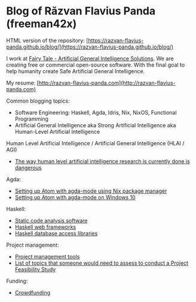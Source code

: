 # Blog of Răzvan Flavius Panda (freeman42x)

HTML version of the repository: [https://razvan-flavius-panda.github.io/blog/](https://razvan-flavius-panda.github.io/blog/)

I work at [Fairy Tale - Artificial General Intelligence Solutions](https://github.com/fairy-tale-agi-solutions). We are creating free or commercial open-source software. With the final goal to help humanity create Safe Artificial General Intelligence.

My resume: [http://razvan-flavius-panda.com](http://razvan-flavius-panda.com)

Common blogging topics:

* Software Engineering: Haskell, Agda, Idris, Nix, NixOS, Functional Programming
* Artificial General Intelligence aka Strong Artificial Intelligence aka Human-Level Artificial Intelligence

Human Level Artificial Intelligence  / Artificial General Intelligence (HLAI / AGI)

* [The way human level artificial intelligence research is currently done is dangerous](Articles/The%20way%20human%20level%20artificial%20intelligence%20research%20is%20currently%20done%20is%20dangerous)

Agda:

* [Setting up Atom with agda-mode using Nix package manager](Articles/Setting%20up%20Atom%20with%20agda-mode%20using%20Nix%20package%20manager)
* [Setting up Atom with agda-mode on Windows 10](Articles/Setting%20up%20Atom%20with%20agda-mode%20on%20Windows%2010)

Haskell:

* [Static code analysis software](Articles/Haskell%20static%20code%20analysis%20software#haskell-static-code-analysis-software)
* [Haskell web frameworks](Articles/Haskell%20web%20frameworks)
* [Haskell database access libraries](Articles/Haskell%20database%20access%20libraries)

Project management:

* [Project management tools](Articles/Project%20management%20tools)
* [List of topics that someone would need to assess to conduct a Project Feasibility Study](Articles/Project%20Feasibility%20Study%20Method/Project%20Feasibility%20Study%20Method)

Funding:

* [Crowdfunding](Articles/Crowdfunding)
